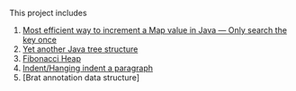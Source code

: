 This project includes 

1. [Most efficient way to increment a Map value in Java — Only search the key once](http://blog.pengyifan.com/most-efficient-way-to-increment-a-map-value-in-java-only-search-the-key-once/)
1. [Yet another Java tree structure](http://blog.pengyifan.com/yet-another-java-tree-structure/)
1. [Fibonacci Heap](http://blog.pengyifan.com/a-java-implementation-of-fibonacci-heep/)
1. [Indent/Hanging indent a paragraph](http://blog.pengyifan.com/using-regex-to-hanging-indent-a-paragraph-in-java/)
1. [Brat annotation data structure]

